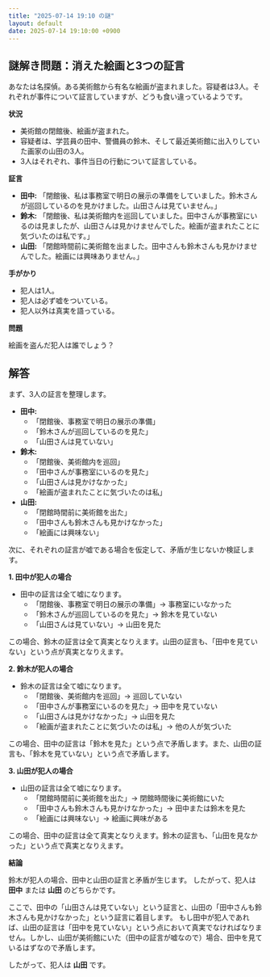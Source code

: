```yaml
---
title: "2025-07-14 19:10 の謎"
layout: default
date: 2025-07-14 19:10:00 +0900
---
```

## 謎解き問題：消えた絵画と3つの証言

あなたは名探偵。ある美術館から有名な絵画が盗まれました。容疑者は3人。それぞれが事件について証言していますが、どうも食い違っているようです。

**状況**

*   美術館の閉館後、絵画が盗まれた。
*   容疑者は、学芸員の田中、警備員の鈴木、そして最近美術館に出入りしていた画家の山田の3人。
*   3人はそれぞれ、事件当日の行動について証言している。

**証言**

*   **田中:** 「閉館後、私は事務室で明日の展示の準備をしていました。鈴木さんが巡回しているのを見かけました。山田さんは見ていません。」
*   **鈴木:** 「閉館後、私は美術館内を巡回していました。田中さんが事務室にいるのは見ましたが、山田さんは見かけませんでした。絵画が盗まれたことに気づいたのは私です。」
*   **山田:** 「閉館時間前に美術館を出ました。田中さんも鈴木さんも見かけませんでした。絵画には興味ありません。」

**手がかり**

*   犯人は1人。
*   犯人は必ず嘘をついている。
*   犯人以外は真実を語っている。

**問題**

絵画を盗んだ犯人は誰でしょう？

## 解答

まず、3人の証言を整理します。

*   **田中:** 
    *   「閉館後、事務室で明日の展示の準備」
    *   「鈴木さんが巡回しているのを見た」
    *   「山田さんは見ていない」
*   **鈴木:**
    *   「閉館後、美術館内を巡回」
    *   「田中さんが事務室にいるのを見た」
    *   「山田さんは見かけなかった」
    *   「絵画が盗まれたことに気づいたのは私」
*   **山田:**
    *   「閉館時間前に美術館を出た」
    *   「田中さんも鈴木さんも見かけなかった」
    *   「絵画には興味ない」

次に、それぞれの証言が嘘である場合を仮定して、矛盾が生じないか検証します。

**1. 田中が犯人の場合**

*   田中の証言は全て嘘になります。
    *   「閉館後、事務室で明日の展示の準備」→ 事務室にいなかった
    *   「鈴木さんが巡回しているのを見た」→ 鈴木を見ていない
    *   「山田さんは見ていない」→ 山田を見た

この場合、鈴木の証言は全て真実となりえます。山田の証言も、「田中を見ていない」という点が真実となりえます。

**2. 鈴木が犯人の場合**

*   鈴木の証言は全て嘘になります。
    *   「閉館後、美術館内を巡回」→ 巡回していない
    *   「田中さんが事務室にいるのを見た」→ 田中を見ていない
    *   「山田さんは見かけなかった」→ 山田を見た
    *   「絵画が盗まれたことに気づいたのは私」→ 他の人が気づいた

この場合、田中の証言は「鈴木を見た」という点で矛盾します。また、山田の証言も、「鈴木を見ていない」という点で矛盾します。

**3. 山田が犯人の場合**

*   山田の証言は全て嘘になります。
    *   「閉館時間前に美術館を出た」→ 閉館時間後に美術館にいた
    *   「田中さんも鈴木さんも見かけなかった」→ 田中または鈴木を見た
    *   「絵画には興味ない」→ 絵画に興味がある

この場合、田中の証言は全て真実となりえます。鈴木の証言も、「山田を見なかった」という点で真実となりえます。

**結論**

鈴木が犯人の場合、田中と山田の証言と矛盾が生じます。
したがって、犯人は **田中** または **山田** のどちらかです。

ここで、田中の「山田さんは見ていない」という証言と、山田の「田中さんも鈴木さんも見かけなかった」という証言に着目します。
もし田中が犯人であれば、山田の証言は「田中を見ていない」という点において真実でなければなりません。しかし、山田が美術館にいた（田中の証言が嘘なので）場合、田中を見ているはずなので矛盾します。

したがって、犯人は **山田** です。
